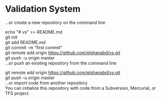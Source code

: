 # Validation System


…or create a new repository on the command line  

echo "# vs" >> README.md  
git init  
git add README.md  
git commit -m "first commit"  
git remote add origin https://github.com/elshanabd/vs.git  
git push -u origin master  
…or push an existing repository from the command line  

git remote add origin https://github.com/elshanabd/vs.git  
git push -u origin master  
…or import code from another repository  
You can initialize this repository with code from a Subversion, Mercurial, or TFS project.   
